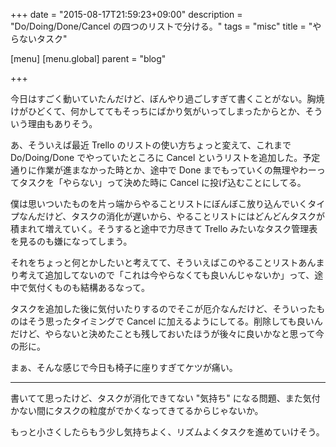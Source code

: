 +++
date = "2015-08-17T21:59:23+09:00"
description = "Do/Doing/Done/Cancel の四つのリストで分ける。"
tags = "misc"
title = "やらないタスク"

[menu]
  [menu.global]
    parent = "blog"

+++

今日はすごく動いていたんだけど、ぼんやり過ごしすぎて書くことがない。胸焼けがひどくて、何かしててもそっちにばかり気がいってしまったからとか、そういう理由もありそう。

あ、そういえば最近 Trello のリストの使い方ちょっと変えて、これまで Do/Doing/Done でやっていたところに Cancel というリストを追加した。予定通りに作業が進まなかった時とか、途中で Done までもっていくの無理やわーってタスクを「やらない」って決めた時に Cancel に投げ込むことにしてる。

僕は思いついたものを片っ端からやることリストにぼんぼこ放り込んでいくタイプなんだけど、タスクの消化が遅いから、やることリストにはどんどんタスクが積まれて増えていく。そうすると途中で力尽きて Trello みたいなタスク管理表を見るのも嫌になってしまう。

それをちょっと何とかしたいと考えてて、そういえばこのやることリストあんまり考えて追加してないので「これは今やらなくても良いんじゃないか」って、途中で気付くものも結構あるなって。

タスクを追加した後に気付いたりするのでそこが厄介なんだけど、そういったものはそう思ったタイミングで Cancel に加えるようにしてる。削除しても良いんだけど、やらないと決めたことも残しておいたほうが後々に良いかなと思って今の形に。

まぁ、そんな感じで今日も椅子に座りすぎてケツが痛い。

---

書いてて思ったけど、タスクが消化できてない "気持ち" になる問題、また気付かない間にタスクの粒度がでかくなってきてるからじゃないか。

もっと小さくしたらもう少し気持ちよく、リズムよくタスクを進めていけそう。
